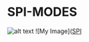 # SPI-MODES 

![alt text](https://github.com/[emirkurtt]/[Serial-Communication]/[SPI]/blob/[main]/spi_modes.png?raw=true)
![My Image]([SPI](https://github.com/emirkurtt/Serial-Communication/tree/main/SPI/spi_modes.png)
